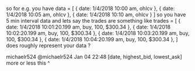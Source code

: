 so for e.g. you have
data = [
  { date: 1/4/2018 10:00 am, ohlcv },
  { date: 1/4/2018 10:05 am, ohlcv },
  { date: 1/4/2018 10:10 am, ohlcv }
]
so you have 5 min interval data
and lets say the trades are something like
 trades = [
  {  date: 1/4/2018 10:01:20.199 am, buy, 100, $300.34 },
  {  date: 1/4/2018 10:02:20.199 am, buy, 100, $300.34 },
  {  date: 1/4/2018 10:03:20.199 am, buy, 100, $300.34 },
  {  date: 1/4/2018 10:04:20.199 am, buy, 100, $300.34 },
]
does roughly represent your data ?

michaelr524 @michaelr524 Jan 04 22:48
[date, highest_bid, lowest_ask]
more or less this ^

